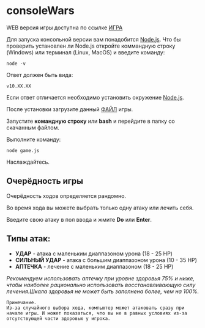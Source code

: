 # consoleWars 

WEB версия игры доступна по ссылке [ИГРА](https://zsmax.github.io/consoleWars/)

Для запуска консольной версии вам понадобится [Node.js](https://nodejs.org/en/).
Что бы проверить установлен ли Node.js откройте коммандную строку (Windows) или терминал (Linux, MacOS) и введите команду:

    node -v

Ответ должен быть вида: 

    v10.XX.XX

Если ответ отличается необходимо установить окружение [Node.js](https://nodejs.org/en/).

После установки загрузите данный [ФАЙЛ](https://github.com/zsmax/consoleWars/blob/master/console/game.js) игры.

Запустите **командную строку** или **bash** и перейдите в папку со скачанным файлом.

Выполните команду:

    node game.js

Наслаждайтесь.

## Очерёдность игры 

Очерёдность ходов определяется рандомно.

Во время хода вы можете выбрать только одну атаку или лечить себя.

Введите свою атаку в пол ввода и жмите **Do** или **Enter**.

## Типы атак:

* **УДАР**   - атака с маленьким диаппазоном урона (18 - 25 HP)
* **СИЛЬНЫЙ УДАР** - атака с большим диаппазоном урона (10 - 35 HP)
* **АПТЕЧКА** - лечение с маленьким диаппазоном (18 - 25 HP)

*Рекомендуем использовать аптечку при уровне здоровья 75% и ниже, чтобы наиболее рационально использовать восстанавливающую силу лечения.Шкала здоровья не может быть заполнена более, чем на 100%.*

    Примечание.
    Из-за случайного выбора хода, компьютер может атаковать сразу при начале игры. И может показаться, что вы не в равных условиях из-за отсутствующей части здоровью у игрока.


